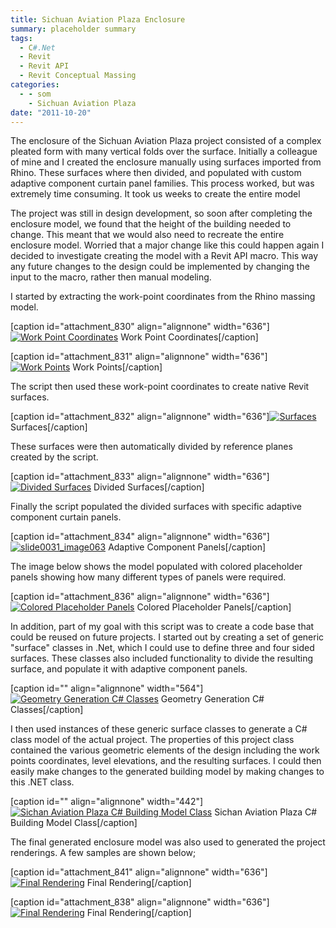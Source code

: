 ```yaml
---
title: Sichuan Aviation Plaza Enclosure
summary: placeholder summary
tags:
  - C#.Net
  - Revit
  - Revit API
  - Revit Conceptual Massing
categories:
  - - som
    - Sichuan Aviation Plaza
date: "2011-10-20"
---
```


The enclosure of the Sichuan Aviation Plaza project consisted of a complex pleated form with many vertical folds over the surface. Initially a colleague of mine and I created the enclosure manually using surfaces imported from Rhino. These surfaces where then divided, and populated with custom adaptive component curtain panel families. This process worked, but was extremely time consuming. It took us weeks to create the entire model

The project was still in design development, so soon after completing the enclosure model, we found that the height of the building needed to change. This meant that we would also need to recreate the entire enclosure model. Worried that a major change like this could happen again I decided to investigate creating the model with a Revit API macro. This way any future changes to the design could be implemented by changing the input to the macro, rather then manual modeling.

I started by extracting the work-point coordinates from the Rhino massing model.

\[caption id="attachment_830" align="alignnone" width="636"\][![](http://www.ericanastas.com/wp-content/uploads/2011/10/slide0020_image046-636x453.png "Work Point Coordinates")](slide0020_image046.png) Work Point Coordinates\[/caption\]

\[caption id="attachment_831" align="alignnone" width="636"\][![](http://www.ericanastas.com/wp-content/uploads/2011/10/slide0020_image048-636x439.png "Work Points")](slide0020_image048.png) Work Points\[/caption\]

The script then used these work-point coordinates to create native Revit surfaces.

\[caption id="attachment_832" align="alignnone" width="636"\][![](http://www.ericanastas.com/wp-content/uploads/2011/10/slide0031_image059-636x422.png "Surfaces")](slide0031_image059.png) Surfaces\[/caption\]

These surfaces were then automatically divided by reference planes created by the script.

\[caption id="attachment_833" align="alignnone" width="636"\][![](http://www.ericanastas.com/wp-content/uploads/2011/10/slide0031_image061-636x422.png "Divided Surfaces")](slide0031_image061.png) Divided Surfaces\[/caption\]

Finally the script populated the divided surfaces with specific adaptive component curtain panels.

\[caption id="attachment_834" align="alignnone" width="636"\][![](http://www.ericanastas.com/wp-content/uploads/2011/10/slide0031_image063-636x422.png "slide0031_image063")](slide0031_image063.png) Adaptive Component Panels\[/caption\]

The image below shows the model populated with colored placeholder panels showing how many different types of panels were required.

\[caption id="attachment_836" align="alignnone" width="636"\][![](http://www.ericanastas.com/wp-content/uploads/2011/10/slide0033_image067-636x533.png "Colored Placeholder Panels")](slide0033_image067.png) Colored Placeholder Panels\[/caption\]

In addition, part of my goal with this script was to create a code base that could be reused on future projects. I started out by creating a set of generic "surface" classes in .Net, which I could use to define three and four sided surfaces. These classes also included functionality to divide the resulting surface, and populate it with adaptive component panels.

\[caption id="" align="alignnone" width="564"\][![](http://www.ericanastas.com/wp-content/uploads/2011/10/slide0014_image057.png "Geometry Generation C# Classes")](slide0014_image057.png) Geometry Generation C# Classes\[/caption\]

I then used instances of these generic surface classes to generate a C# class model of the actual project. The properties of this project class contained the various geometric elements of the design including the work points coordinates, level elevations, and the resulting surfaces. I could then easily make changes to the generated building model by making changes to this .NET class.

\[caption id="" align="alignnone" width="442"\][![](http://www.ericanastas.com/wp-content/uploads/2011/10/slide0034_image065.png "Sichan Aviation Plaza C# Building Model Class")](slide0034_image065.png) Sichan Aviation Plaza C# Building Model Class\[/caption\]

The final generated enclosure model was also used to generated the project renderings. A few samples are shown below;

\[caption id="attachment_841" align="alignnone" width="636"\][![](http://www.ericanastas.com/wp-content/uploads/2011/10/slide0035_image001-636x795.jpg "Final Rendering")](slide0035_image001.jpg) Final Rendering\[/caption\]

\[caption id="attachment_838" align="alignnone" width="636"\][![](http://www.ericanastas.com/wp-content/uploads/2011/10/slide0036_image003-636x795.jpg "Final Rendering")](slide0036_image003.jpg) Final Rendering\[/caption\]
